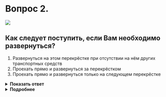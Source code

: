 # Вопрос 2.

![](https://s.drom.ru/i24227/pdd/tickets/2016/1542608493.jpg)

## Как следует поступить, если Вам необходимо развернуться?

1. Развернуться на этом перекрёстке при отсутствии на нём других транспортных средств
2. Проехать прямо и развернуться за перекрёстком
3. Проехать прямо и развернуться только на следующем перекрёстке

<details>
<summary><b>Показать ответ</b></summary>
Правильный ответ: 2
</details>
<details>
<summary><b>Подробнее</b></summary>
Действие знака 4.1.1 «Движение прямо», установленного перед пересечением проезжих частей, распространяется на первое пересечение за знаком. В данном случае действует на весь перекрёсток. Поэтому, если Вы решили развернуться, Вам ничего не остаётся, как проехать перекрёсток и развернуться на последующем за ним участке дороги, т.е. за перекрестком.
(«Дорожные знаки»)
</details>